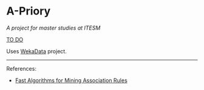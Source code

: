 A-Priory
========

_A project for master studies at ITESM_

[TO DO](todo.md)

Uses [WekaData](https://github.com/fehu/min-dat--weka-data) project.

---

References:
 - [Fast Algorithms for Mining Association Rules](http://rakesh.agrawal-family.com/papers/vldb94apriori.pdf)
 
 

